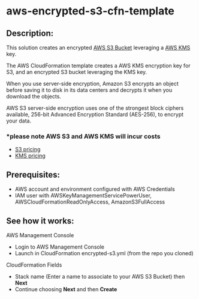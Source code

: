 # aws-encrypted-s3-cfn-template

## Description:

This solution creates an encrypted [AWS S3 Bucket](https://aws.amazon.com/s3/) leveraging a [AWS KMS](https://aws.amazon.com/kms/) key.

The AWS CloudFormation template creates a AWS KMS encryption key for S3, and an encrypted S3 bucket leveraging the KMS key.

When you use server-side encryption, Amazon S3 encrypts an object before saving it to disk in its data centers and decrypts it when you download the objects.

AWS S3 server-side encryption uses one of the strongest block ciphers available, 256-bit Advanced Encryption Standard (AES-256), to encrypt your data.

### *please note AWS S3 and AWS KMS will incur costs

* [S3 pricing](https://aws.amazon.com/s3/pricing/)
* [KMS pricing](https://aws.amazon.com/kms/pricing/)

## Prerequisites:

* AWS account and environment configured with AWS Credentials
* IAM user with AWSKeyManagementServicePowerUser, AWSCloudFormationReadOnlyAccess, AmazonS3FullAccess

## See how it works:

AWS Management Console

* Login to AWS Management Console
* Launch in CloudFormation encrypted-s3.yml (from the repo you cloned)

CloudFormation Fields

* Stack name (Enter a name to associate to your AWS S3 Bucket) then **Next**
* Continue choosing **Next** and then **Create**
